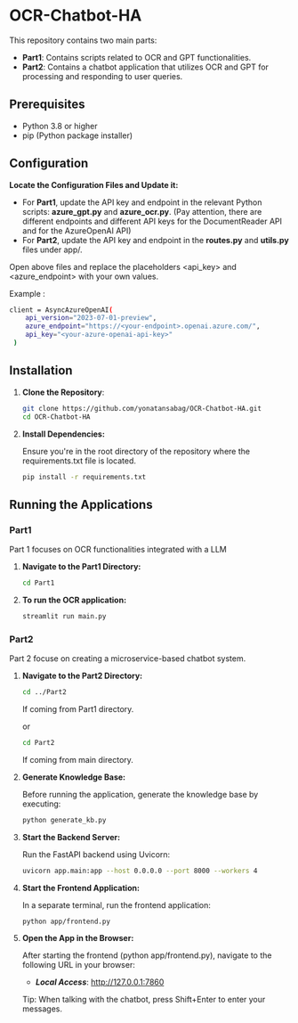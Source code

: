 # OCR-Chatbot-HA

This repository contains two main parts:

- **Part1**: Contains scripts related to OCR and GPT functionalities.
- **Part2**: Contains a chatbot application that utilizes OCR and GPT for processing and responding to user queries.

## Prerequisites

- Python 3.8 or higher
- pip (Python package installer)

## Configuration

 **Locate the Configuration Files and Update it:**

   - For **Part1**, update the API key and endpoint in the relevant Python scripts: **azure_gpt.py** and **azure_ocr.py**. (Pay attention, there are different endpoints and different API keys for the DocumentReader API and for the AzureOpenAI API)
   - For **Part2**, update the API key and endpoint in the **routes.py** and **utils.py** files under app/.

   Open above files and replace the placeholders <api_key> and <azure_endpoint> with your own values.

   Example :

   ```bash
   client = AsyncAzureOpenAI(
       api_version="2023-07-01-preview",
       azure_endpoint="https://<your-endpoint>.openai.azure.com/",
       api_key="<your-azure-openai-api-key>"
    )
   ```

## Installation

1. **Clone the Repository**:

   ```bash
   git clone https://github.com/yonatansabag/OCR-Chatbot-HA.git
   cd OCR-Chatbot-HA
   ```
   
2. **Install Dependencies:**
   
   Ensure you're in the root directory of the repository where the requirements.txt file is located.
   
   ```bash
   pip install -r requirements.txt
   ```
## Running the Applications

### Part1
Part 1 focuses on OCR functionalities integrated with a LLM
1. **Navigate to the Part1 Directory:**
   
   ```bash
   cd Part1
   ```
2. **To run the OCR application:**
   
   ```bash
   streamlit run main.py
   ```

### Part2
Part 2 focuse on creating a microservice-based chatbot system.

1. **Navigate to the Part2 Directory:**

   ```bash
   cd ../Part2 
   ```
   If coming from Part1 directory.
  
     or
     
      ```bash
      cd Part2 
      ```
   
     If coming from main directory.

2. **Generate Knowledge Base:**

   Before running the application, generate the knowledge base by executing:
   
   ```bash
   python generate_kb.py
   ```

4. **Start the Backend Server:**

   Run the FastAPI backend using Uvicorn:

   ```bash
   uvicorn app.main:app --host 0.0.0.0 --port 8000 --workers 4
   ```

5. **Start the Frontend Application:**

   In a separate terminal, run the frontend application:

   ```bash
   python app/frontend.py
   ```   

6. **Open the App in the Browser:**

   After starting the frontend (python app/frontend.py), navigate to the following URL in your browser:

   - ***Local Access***: http://127.0.0.1:7860


   Tip: When talking with the chatbot, press Shift+Enter to enter your messages.
   
